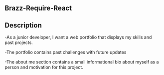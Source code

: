 ## Brazz-Require-React

## Description

-As a junior developer, I want a web portfolio that displays my skills
and past projects.

-The portfolio contains past challenges with future updates

-The about me section contains a small informational bio about myself as 
a person and motivation for this project.
